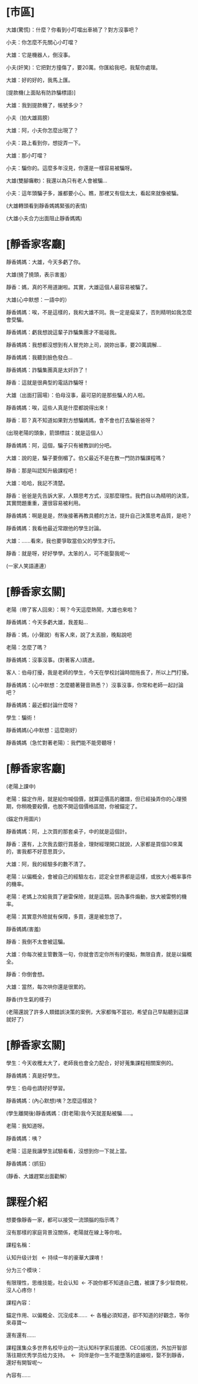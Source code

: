 # [市區]


大雄(驚慌)：什麼？你看到小叮噹出車禍了？對方沒事吧？

小夫：你怎麼不先關心小叮噹？

大雄：它是機器人，倒沒事。

小夫(奸笑)：它把對方撞傷了，要20萬。你匯給我吧，我幫你處理。

大雄：好的好的，我馬上匯。

[提款機(上面貼有防詐騙標語)]

大雄：我到提款機了，帳號多少？

小夫（拍大雄肩膀）

大雄：阿，小夫你怎麼出現了？

小夫：路上看到你，想捉弄一下。

大雄：那小叮噹？

小夫：騙你的。這麼多年沒見，你還是一樣容易被騙呀。

大雄(雙腳癱軟)：我還以為只有老人會被騙...

小夫：這年頭騙子多，誰都要小心。瞧，那裡又有個太太，看起來就像被騙。

(大雄轉頭看到靜香媽媽緊張的表情)

(大雄小夫合力出面阻止靜香媽媽)

# [靜香家客廳]

靜香媽媽：大雄，今天多虧了你。

大雄(撓了撓頭，表示害羞）

靜香：媽，真的不用道謝啦。其實，大雄這個人最容易被騙了。

大雄(心中默想：一語中的）

靜香媽媽：唉，不是這樣的，我和大雄不同。我一定是癡呆了，否則精明如我怎麼會受騙。

靜香媽媽：虧我想說這輩子詐騙集團才不能碰我。

靜香媽媽：我想都沒想到有人冒充妳上司，說妳出事，要20萬調解...

靜香媽媽：我聽到臉色發白...

靜香媽媽：詐騙集團真是太奸詐了！

靜香：這就是很典型的電話詐騙呀！

大雄（出面打圓場）：伯母沒事，最可惡的是那些騙人的人啦。

靜香媽媽：唉，這些人真是什麼都說得出來！

靜香：耶？真不知道如果對方想騙媽媽，會不會也打去騙爸爸呀？

(出現老陽的頭象，箭頭標註：就是這個人）

靜香媽媽：阿，這個，騙子只有被教訓的分吧。

大雄：說的是，騙子要倒楣了。伯父最近不是在教一門防詐騙課程嗎？

靜香：那是叫認知升級課程吧！

大雄：哈哈，我記不清楚。

靜香：爸爸是先告訴大家，人類思考方式，沒那麼理性。我們自以為精明的決策，其實問題重重，還很容易被利用。

靜香媽媽：啊是是是，然後接著再教具體的方法，提升自己決策思考品質，是吧？

靜香媽媽：我看他最近常跟他的學生討論。

大雄：......看來，我也要爭取當伯父的學生才行。

靜香：就是呀，好好學學。太笨的人，可不能娶我呢～

(一家人笑語連連）

# [靜香家玄關]

老陽（帶了客人回來）：啊？今天這麼熱鬧，大雄也來啦？

靜香媽媽：今天多虧大雄，我差點...

靜香：媽，(小聲說）有客人來，說了太丟臉，晚點說吧

老陽：怎麼了嗎？

靜香媽媽：沒事沒事。(對著客人)請進。

客人：伯母打擾，我是老師的學生，今天在學校討論時間拖長了，所以上門打擾。

靜香媽媽：(心中默想：怎麼聽著聲音熟悉？）沒事沒事，你常和老師一起討論吧？

靜香媽媽：最近都討論什麼呀？

學生：騙術！

靜香媽媽(心中默想：這麼剛好）

靜香媽媽（急忙對著老陽）：我們能不能旁聽呀！

# [靜香家客廳]

(老陽上課中)

老陽：錨定作用，就是給你喊個價，就算這價高的離譜，但已經操弄你的心理預期，你稍晚要殺價，也脫不開這個價格區間，你被錨定了。

(錨定作用圖片)

靜香媽媽：阿，上次買的那套桌子，中的就是這個計。

靜香：還有，上次我去銀行買基金，理財經理開口就說，人家都是買個30來萬的，害我都不好意思買少。

大雄：阿，我的經驗多的數不清了。

老陽：以偏概全，會被自己的經驗左右，認定全世界都是這樣，或放大小概率事件的機率。

老陽：老媽上次給我買了避雷保險，就是這類。因為事件煽動，放大被雷劈的機率。

老陽：其實意外險就有保障，多買，還是被忽悠了。

靜香媽媽(害羞)

靜香：我倒不太會被這騙。

大雄：你每次被主管數落一句，你就會否定你所有的優點，無限自責，就是以偏概全。

靜香：你倒會想。

大雄：當然，每次哄你還是很累的。

靜香(作生氣的樣子)

(老陽還說了許多人類錯誤決策的案例，大家都悔不當初，希望自己早點聽到這課就好了）


# [靜香家玄關]

學生：今天收穫太大了，老師我也會全力配合，好好蒐集課程相關案例的。

靜香媽媽：真是好學生。

學生：伯母也請好好學習。

靜香媽媽：(內心默想)咦？怎麼這樣說？

(學生離開後)靜香媽媽：(對老陽)我今天就差點被騙......。

老陽：我知道呀。

靜香媽媽：咦？

老陽：這是我讓學生試驗看看，沒想到你一下就上當。

靜香媽媽：(抓狂)

(靜香、大雄趕緊出面勸解）

# 課程介紹

想要像靜香一家，都可以接受一流頭腦的指示嗎？

沒有那樣的家庭背景沒關係，老陽就在線上等你啦。

課程名稱：

认知升级计划   <- 持续一年的豪華大課唷！

分为三个模块：

有限理性，思维技能，社会认知  <- 不說你都不知道自己蠢，被課了多少智商稅，沒人心疼你！

課程內容：

錨定作用、以偏概全、沉沒成本......  <-  各種必須知道，卻不知道的好觀念，等你來尋寶～

還有還有......

課程匯集众多世界名校毕业的一流认知科学家后援团、CEO后援团，外加开智部落往期优秀学员给力支持。  <-  同伴是你一生不能墮落的底線啦，娶不到靜香，還好有開智呢～

內容有......
